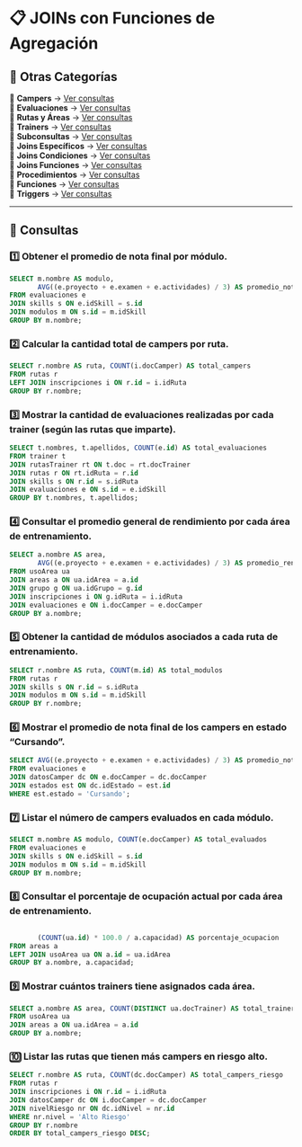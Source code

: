 # 📋 JOINs con Funciones de Agregación

## 📂 Otras Categorías

📌 **Campers** → [Ver consultas](../../consultas-sql/consultas-sql/1.campers/)  
📌 **Evaluaciones** → [Ver consultas](../../consultas-sql/2.evaluaciones/)  
📌 **Rutas y Áreas** → [Ver consultas](../../consultas-sql/3.rutas_Areas/)  
📌 **Trainers** → [Ver consultas](../../consultas-sql/4.trainers/)  
📌 **Subconsultas** → [Ver consultas](../../consultas-sql/5.SubConsultas/)  
📌 **Joins Específicos** → [Ver consultas](../../consultas-sql/7.Joins_específicos/)  
📌 **Joins Condiciones** → [Ver consultas](../../consultas-sql/8.joins_condiciones/)  
📌 **Joins Funciones** → [Ver consultas](../../consultas-sql/9.joins_Funciones/)  
📌 **Procedimientos** → [Ver consultas](../../consultas-sql/10.procedimientos/)  
📌 **Funciones** → [Ver consultas](../../consultas-sql/11.funciones/)  
📌 **Triggers** → [Ver consultas](../../consultas-sql/12.triggers/)  

---  

## 📌 Consultas  

### 1️⃣ Obtener el promedio de nota final por módulo.  
```sql
SELECT m.nombre AS modulo, 
       AVG((e.proyecto + e.examen + e.actividades) / 3) AS promedio_nota_final
FROM evaluaciones e
JOIN skills s ON e.idSkill = s.id
JOIN modulos m ON s.id = m.idSkill
GROUP BY m.nombre;
```
### 2️⃣ Calcular la cantidad total de campers por ruta.  
```sql
SELECT r.nombre AS ruta, COUNT(i.docCamper) AS total_campers
FROM rutas r
LEFT JOIN inscripciones i ON r.id = i.idRuta
GROUP BY r.nombre;

```
### 3️⃣ Mostrar la cantidad de evaluaciones realizadas por cada trainer (según las rutas que imparte).  
```sql
SELECT t.nombres, t.apellidos, COUNT(e.id) AS total_evaluaciones
FROM trainer t
JOIN rutasTrainer rt ON t.doc = rt.docTrainer
JOIN rutas r ON rt.idRuta = r.id
JOIN skills s ON r.id = s.idRuta
JOIN evaluaciones e ON s.id = e.idSkill
GROUP BY t.nombres, t.apellidos;
```
### 4️⃣ Consultar el promedio general de rendimiento por cada área de entrenamiento.  
```sql
SELECT a.nombre AS area, 
       AVG((e.proyecto + e.examen + e.actividades) / 3) AS promedio_rendimiento
FROM usoArea ua
JOIN areas a ON ua.idArea = a.id
JOIN grupo g ON ua.idGrupo = g.id
JOIN inscripciones i ON g.idRuta = i.idRuta
JOIN evaluaciones e ON i.docCamper = e.docCamper
GROUP BY a.nombre;
```
### 5️⃣ Obtener la cantidad de módulos asociados a cada ruta de entrenamiento.  
```sql
SELECT r.nombre AS ruta, COUNT(m.id) AS total_modulos
FROM rutas r
JOIN skills s ON r.id = s.idRuta
JOIN modulos m ON s.id = m.idSkill
GROUP BY r.nombre;
```
### 6️⃣ Mostrar el promedio de nota final de los campers en estado “Cursando”.  
```sql
SELECT AVG((e.proyecto + e.examen + e.actividades) / 3) AS promedio_nota_cursando
FROM evaluaciones e
JOIN datosCamper dc ON e.docCamper = dc.docCamper
JOIN estados est ON dc.idEstado = est.id
WHERE est.estado = 'Cursando';
```
### 7️⃣ Listar el número de campers evaluados en cada módulo.  
```sql
SELECT m.nombre AS modulo, COUNT(e.docCamper) AS total_evaluados
FROM evaluaciones e
JOIN skills s ON e.idSkill = s.id
JOIN modulos m ON s.id = m.idSkill
GROUP BY m.nombre;
```
### 8️⃣ Consultar el porcentaje de ocupación actual por cada área de entrenamiento.  
```sql

       (COUNT(ua.id) * 100.0 / a.capacidad) AS porcentaje_ocupacion
FROM areas a
LEFT JOIN usoArea ua ON a.id = ua.idArea
GROUP BY a.nombre, a.capacidad;
```
### 9️⃣ Mostrar cuántos trainers tiene asignados cada área.  
```sql
SELECT a.nombre AS area, COUNT(DISTINCT ua.docTrainer) AS total_trainers
FROM usoArea ua
JOIN areas a ON ua.idArea = a.id
GROUP BY a.nombre;
```
### 🔟 Listar las rutas que tienen más campers en riesgo alto.  
```sql
SELECT r.nombre AS ruta, COUNT(dc.docCamper) AS total_campers_riesgo
FROM rutas r
JOIN inscripciones i ON r.id = i.idRuta
JOIN datosCamper dc ON i.docCamper = dc.docCamper
JOIN nivelRiesgo nr ON dc.idNivel = nr.id
WHERE nr.nivel = 'Alto Riesgo'
GROUP BY r.nombre
ORDER BY total_campers_riesgo DESC;
```